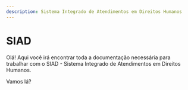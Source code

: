 ```yaml
---
description: Sistema Integrado de Atendimentos em Direitos Humanos
---
```


# SIAD

Olá! Aqui você irá encontrar toda a documentação necessária para trabalhar com o SIAD - Sistema Integrado de Atendimentos em Direitos Humanos.

Vamos lá?
